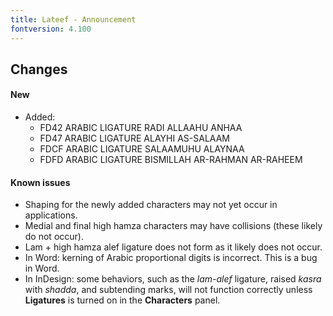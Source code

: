 ```yaml
---
title: Lateef - Announcement
fontversion: 4.100
---
```


## Changes

#### New

- Added:
    - FD42 ARABIC LIGATURE RADI ALLAAHU ANHAA
    - FD47 ARABIC LIGATURE ALAYHI AS-SALAAM
    - FDCF ARABIC LIGATURE SALAAMUHU ALAYNAA
    - FDFD ARABIC LIGATURE BISMILLAH AR-RAHMAN AR-RAHEEM

#### Known issues
- Shaping for the newly added characters may not yet occur in applications.
- Medial and final high hamza characters may have collisions (these likely do not occur).
- Lam + high hamza alef ligature does not form as it likely does not occur.
- In Word: kerning of Arabic proportional digits is incorrect. This is a bug in Word.
- In InDesign: some behaviors, such as the _lam-alef_ ligature, raised _kasra_ with _shadda_, and subtending marks, will not function correctly unless **Ligatures** is turned on in the **Characters** panel.

